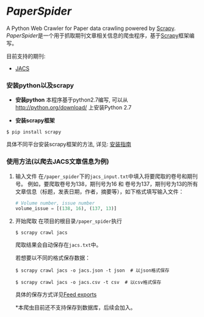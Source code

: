 # *PaperSpider*
A Python Web Crawler for Paper data crawling powered by [Scrapy](http://scrapy.org/).
*PaperSpider*是一个用于抓取期刊文章相关信息的爬虫程序，基于[Scrapy](http://scrapy.org)框架编写。

目前支持的期刊:
- [JACS](http://pubs.acs.org/journal/jacsat)

### 安装python以及scrapy

- **安装python**
本程序基于python2.7编写, 可以从 http://python.org/download/ 上安装Python 2.7

- **安装scrapy框架**
```
$ pip install scrapy
```
具体不同平台安装scrapy框架的方法, 详见: [安装指南](http://scrapy-chs.readthedocs.io/zh_CN/latest/intro/install.html)

### 使用方法(以爬去JACS文章信息为例)

1. 输入文件
    在`/paper_spider`下的`jacs_input.txt`中填入将要爬取的卷号和期刊号。
    例如，要爬取卷号为138，期刊号为16 和 卷号为137，期刊号为13的所有文章信息（标题，发表日期，作者，摘要等），如下格式填写输入文件：
    ``` python
    # Volume number, issue number
    volume_issue = [(138, 16), (137, 13)]
    ```

2. 开始爬取
   在项目的根目录`/paper_spider`执行
   ``` shell
   $ scrapy crawl jacs
   ```
   爬取结果会自动保存在`jacs.txt`中。

   若想要以不同的格式保存数据：
   ``` shell
   $ scrapy crawl jacs -o jacs.json -t json  # 以json格式保存
   ```
   ``` shell
   $ scrapy crawl jacs -o jacs.csv -t csv  # 以csv格式保存
   ```
   具体的保存方式详见[Feed exports](http://scrapy-chs.readthedocs.io/zh_CN/latest/topics/feed-exports.html)

   \*本爬虫目前还不支持保存到数据库，后续会加入。
